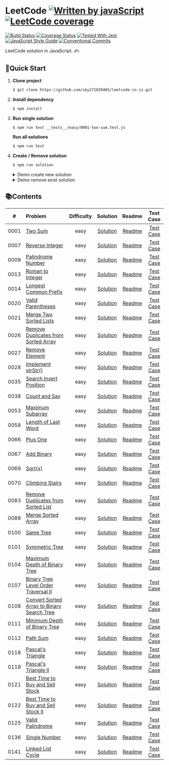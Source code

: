 # LeetCode  [![Written by javaScript][javascript-image]][javascript-url] [![LeetCode coverage][leetcode-image]][leetcode-url]
[javascript-image]: https://img.shields.io/badge/Language-JavaScript-yellow.svg
[javascript-url]: https://zh.wikipedia.org/wiki/JavaScript
[leetcode-image]: https://leetcode-badge.chyroc.cn/?name=sky172839465&leetcode_badge_style=Solved/Total-{{.solved_question}}/{{.all_question}}-green.svg
[leetcode-url]: https://leetcode.com/sky172839465

[![Build Status][travis-image]][travis-url]
[![Coverage Status][codecov-image]][codecov-url]
[![Tested With Jest][jest-image]][jest-url]
[![JavaScript Style Guide][standard-image]][standard-url]
[![Conventional Commits][conventional-commits-image]][conventional-commits-url]

[travis-image]: https://img.shields.io/travis/sky172839465/leetcode-in-js.svg?branch=master
[travis-url]: https://travis-ci.org/sky172839465/leetcode-in-js
[codecov-image]: https://img.shields.io/codecov/c/github/sky172839465/leetcode-in-js.svg
[codecov-url]: https://codecov.io/gh/sky172839465/leetcode-in-js
[jest-image]: https://img.shields.io/badge/tested_with-jest-99424f.svg
[jest-url]: https://github.com/facebook/jest
[standard-image]: https://img.shields.io/badge/code_style-standard-brightgreen.svg
[standard-url]: https://standardjs.com
[conventional-commits-image]: https://img.shields.io/badge/Conventional%20Commits-1.0.0-yellow.svg
[conventional-commits-url]: https://conventionalcommits.org
LeetCode solution in JavaScript. ✍️

## 🚀**Quick Start**
1. **Clone project**
    ```sh
    $ git clone https://github.com/sky172839465/leetcode-in-js.git
    ```
2. **Install dependency**
    ```sh
    $ npm install
    ```
3. **Run single solution**
    ```sh
    $ npm run test __tests__/easy/0001-two-sum.test.js
    ```
    **Run all solutions**
    ```sh
    $ npm run test
    ```
4.  **Create / Remove solution**
    ```sh
    $ npm run solution
    ```
    <details>
      <summary>Demo create new solution</summary>

      ![create-solution](https://user-images.githubusercontent.com/9082423/58757240-7391a400-853b-11e9-9716-f2d13b286fbf.gif)
    </details>
    <details>
    <summary>Demo remove exist solution</summary>

      ![remove-solution](https://user-images.githubusercontent.com/9082423/58757241-742a3a80-853b-11e9-873e-e1bc0feb6a8c.gif)
    </details>

## 📚**Contents**
| # | Problem | Difficulty | Solution | Readme | Test Case |
| :---: | :--- | :---: | :---: | :---: | :---: |
|0001|[Two Sum](https://leetcode.com/problems/two-sum)|easy|[Solution](./src/easy/0001-two-sum/index.js)|[Readme](./src/easy/0001-two-sum/README.md)|[Test Case](./__tests__/easy/0001-two-sum.test.js)|
|0007|[Reverse Integer](https://leetcode.com/problems/reverse-integer)|easy|[Solution](./src/easy/0007-reverse-integer/index.js)|[Readme](./src/easy/0007-reverse-integer/README.md)|[Test Case](./__tests__/easy/0007-reverse-integer.test.js)|
|0009|[Palindrome Number](https://leetcode.com/problems/palindrome-number)|easy|[Solution](./src/easy/0009-palindrome-number/index.js)|[Readme](./src/easy/0009-palindrome-number/README.md)|[Test Case](./__tests__/easy/0009-palindrome-number.test.js)|
|0013|[Roman to Integer](https://leetcode.com/problems/roman-to-integer)|easy|[Solution](./src/easy/0013-roman-to-integer/index.js)|[Readme](./src/easy/0013-roman-to-integer/README.md)|[Test Case](./__tests__/easy/0013-roman-to-integer.test.js)|
|0014|[Longest Common Prefix](https://leetcode.com/problems/longest-common-prefix)|easy|[Solution](./src/easy/0014-longest-common-prefix/index.js)|[Readme](./src/easy/0014-longest-common-prefix/README.md)|[Test Case](./__tests__/easy/0014-longest-common-prefix.test.js)|
|0020|[Valid Parentheses](https://leetcode.com/problems/valid-parentheses)|easy|[Solution](./src/easy/0020-valid-parentheses/index.js)|[Readme](./src/easy/0020-valid-parentheses/README.md)|[Test Case](./__tests__/easy/0020-valid-parentheses.test.js)|
|0021|[Merge Two Sorted Lists](https://leetcode.com/problems/merge-two-sorted-lists)|easy|[Solution](./src/easy/0021-merge-two-sorted-lists/index.js)|[Readme](./src/easy/0021-merge-two-sorted-lists/README.md)|[Test Case](./__tests__/easy/0021-merge-two-sorted-lists.test.js)|
|0026|[Remove Duplicates from Sorted Array](https://leetcode.com/problems/remove-duplicates-from-sorted-array)|easy|[Solution](./src/easy/0026-remove-duplicates-from-sorted-array/index.js)|[Readme](./src/easy/0026-remove-duplicates-from-sorted-array/README.md)|[Test Case](./__tests__/easy/0026-remove-duplicates-from-sorted-array.test.js)|
|0027|[Remove Element](https://leetcode.com/problems/remove-element)|easy|[Solution](./src/easy/0027-remove-element/index.js)|[Readme](./src/easy/0027-remove-element/README.md)|[Test Case](./__tests__/easy/0027-remove-element.test.js)|
|0028|[Implement strStr()](https://leetcode.com/problems/implement-strstr)|easy|[Solution](./src/easy/0028-implement-strstr/index.js)|[Readme](./src/easy/0028-implement-strstr/README.md)|[Test Case](./__tests__/easy/0028-implement-strstr.test.js)|
|0035|[Search Insert Position](https://leetcode.com/problems/search-insert-position)|easy|[Solution](./src/easy/0035-search-insert-position/index.js)|[Readme](./src/easy/0035-search-insert-position/README.md)|[Test Case](./__tests__/easy/0035-search-insert-position.test.js)|
|0038|[Count and Say](https://leetcode.com/problems/count-and-say)|easy|[Solution](./src/easy/0038-count-and-say/index.js)|[Readme](./src/easy/0038-count-and-say/README.md)|[Test Case](./__tests__/easy/0038-count-and-say.test.js)|
|0053|[Maximum Subarray](https://leetcode.com/problems/maximum-subarray)|easy|[Solution](./src/easy/0053-maximum-subarray/index.js)|[Readme](./src/easy/0053-maximum-subarray/README.md)|[Test Case](./__tests__/easy/0053-maximum-subarray.test.js)|
|0058|[Length of Last Word](https://leetcode.com/problems/length-of-last-word)|easy|[Solution](./src/easy/0058-length-of-last-word/index.js)|[Readme](./src/easy/0058-length-of-last-word/README.md)|[Test Case](./__tests__/easy/0058-length-of-last-word.test.js)|
|0066|[Plus One](https://leetcode.com/problems/plus-one)|easy|[Solution](./src/easy/0066-plus-one/index.js)|[Readme](./src/easy/0066-plus-one/README.md)|[Test Case](./__tests__/easy/0066-plus-one.test.js)|
|0067|[Add Binary](https://leetcode.com/problems/add-binary)|easy|[Solution](./src/easy/0067-add-binary/index.js)|[Readme](./src/easy/0067-add-binary/README.md)|[Test Case](./__tests__/easy/0067-add-binary.test.js)|
|0069|[Sqrt(x)](https://leetcode.com/problems/sqrtx)|easy|[Solution](./src/easy/0069-sqrtx/index.js)|[Readme](./src/easy/0069-sqrtx/README.md)|[Test Case](./__tests__/easy/0069-sqrtx.test.js)|
|0070|[Climbing Stairs](https://leetcode.com/problems/climbing-stairs)|easy|[Solution](./src/easy/0070-climbing-stairs/index.js)|[Readme](./src/easy/0070-climbing-stairs/README.md)|[Test Case](./__tests__/easy/0070-climbing-stairs.test.js)|
|0083|[Remove Duplicates from Sorted List](https://leetcode.com/problems/remove-duplicates-from-sorted-list)|easy|[Solution](./src/easy/0083-remove-duplicates-from-sorted-list/index.js)|[Readme](./src/easy/0083-remove-duplicates-from-sorted-list/README.md)|[Test Case](./__tests__/easy/0083-remove-duplicates-from-sorted-list.test.js)|
|0088|[Merge Sorted Array](https://leetcode.com/problems/merge-sorted-array)|easy|[Solution](./src/easy/0088-merge-sorted-array/index.js)|[Readme](./src/easy/0088-merge-sorted-array/README.md)|[Test Case](./__tests__/easy/0088-merge-sorted-array.test.js)|
|0100|[Same Tree](https://leetcode.com/problems/same-tree)|easy|[Solution](./src/easy/0100-same-tree/index.js)|[Readme](./src/easy/0100-same-tree/README.md)|[Test Case](./__tests__/easy/0100-same-tree.test.js)|
|0101|[Symmetric Tree](https://leetcode.com/problems/symmetric-tree)|easy|[Solution](./src/easy/0101-symmetric-tree/index.js)|[Readme](./src/easy/0101-symmetric-tree/README.md)|[Test Case](./__tests__/easy/0101-symmetric-tree.test.js)|
|0104|[Maximum Depth of Binary Tree](https://leetcode.com/problems/maximum-depth-of-binary-tree)|easy|[Solution](./src/easy/0104-maximum-depth-of-binary-tree/index.js)|[Readme](./src/easy/0104-maximum-depth-of-binary-tree/README.md)|[Test Case](./__tests__/easy/0104-maximum-depth-of-binary-tree.test.js)|
|0107|[Binary Tree Level Order Traversal II](https://leetcode.com/problems/binary-tree-level-order-traversal-ii)|easy|[Solution](./src/easy/0107-binary-tree-level-order-traversal-ii/index.js)|[Readme](./src/easy/0107-binary-tree-level-order-traversal-ii/README.md)|[Test Case](./__tests__/easy/0107-binary-tree-level-order-traversal-ii.test.js)|
|0108|[Convert Sorted Array to Binary Search Tree](https://leetcode.com/problems/convert-sorted-array-to-binary-search-tree)|easy|[Solution](./src/easy/0108-convert-sorted-array-to-binary-search-tree/index.js)|[Readme](./src/easy/0108-convert-sorted-array-to-binary-search-tree/README.md)|[Test Case](./__tests__/easy/0108-convert-sorted-array-to-binary-search-tree.test.js)|
|0111|[Minimum Depth of Binary Tree](https://leetcode.com/problems/minimum-depth-of-binary-tree)|easy|[Solution](./src/easy/0111-minimum-depth-of-binary-tree/index.js)|[Readme](./src/easy/0111-minimum-depth-of-binary-tree/README.md)|[Test Case](./__tests__/easy/0111-minimum-depth-of-binary-tree.test.js)|
|0112|[Path Sum](https://leetcode.com/problems/path-sum)|easy|[Solution](./src/easy/0112-path-sum/index.js)|[Readme](./src/easy/0112-path-sum/README.md)|[Test Case](./__tests__/easy/0112-path-sum.test.js)|
|0118|[Pascal's Triangle](https://leetcode.com/problems/pascals-triangle)|easy|[Solution](./src/easy/0118-pascals-triangle/index.js)|[Readme](./src/easy/0118-pascals-triangle/README.md)|[Test Case](./__tests__/easy/0118-pascals-triangle.test.js)|
|0119|[Pascal's Triangle II](https://leetcode.com/problems/pascals-triangle-ii)|easy|[Solution](./src/easy/0119-pascals-triangle-ii/index.js)|[Readme](./src/easy/0119-pascals-triangle-ii/README.md)|[Test Case](./__tests__/easy/0119-pascals-triangle-ii.test.js)|
|0121|[Best Time to Buy and Sell Stock](https://leetcode.com/problems/best-time-to-buy-and-sell-stock)|easy|[Solution](./src/easy/0121-best-time-to-buy-and-sell-stock/index.js)|[Readme](./src/easy/0121-best-time-to-buy-and-sell-stock/README.md)|[Test Case](./__tests__/easy/0121-best-time-to-buy-and-sell-stock.test.js)|
|0122|[Best Time to Buy and Sell Stock II](https://leetcode.com/problems/best-time-to-buy-and-sell-stock-ii)|easy|[Solution](./src/easy/0122-best-time-to-buy-and-sell-stock-ii/index.js)|[Readme](./src/easy/0122-best-time-to-buy-and-sell-stock-ii/README.md)|[Test Case](./__tests__/easy/0122-best-time-to-buy-and-sell-stock-ii.test.js)|
|0125|[Valid Palindrome](https://leetcode.com/problems/valid-palindrome)|easy|[Solution](./src/easy/0125-valid-palindrome/index.js)|[Readme](./src/easy/0125-valid-palindrome/README.md)|[Test Case](./__tests__/easy/0125-valid-palindrome.test.js)|
|0136|[Single Number](https://leetcode.com/problems/single-number)|easy|[Solution](./src/easy/0136-single-number/index.js)|[Readme](./src/easy/0136-single-number/README.md)|[Test Case](./__tests__/easy/0136-single-number.test.js)|
|0141|[Linked List Cycle](https://leetcode.com/problems/linked-list-cycle)|easy|[Solution](./src/easy/0141-linked-list-cycle/index.js)|[Readme](./src/easy/0141-linked-list-cycle/README.md)|[Test Case](./__tests__/easy/0141-linked-list-cycle.test.js)|
